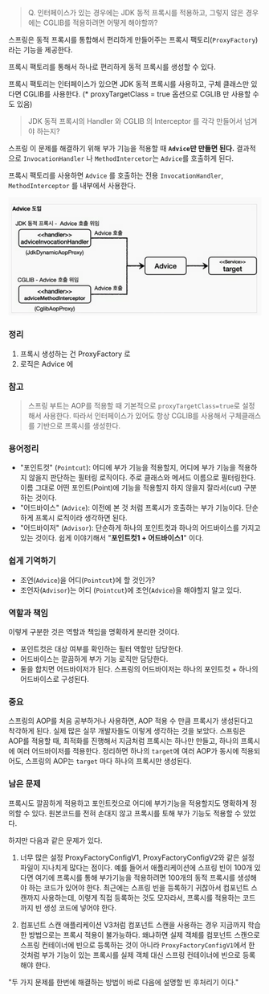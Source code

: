 > Q. 인터페이스가 있는 경우에는 JDK 동적 프록시를 적용하고, 그렇지 않은 경우에는 CGLIB를 적용하려면 어떻게 해야할까?

스프링은 동적 프록시를 통합해서 편리하게 만들어주는 프록시 팩토리(`ProxyFactory`)라는 기능을 제공한다.

프록시 팩토리를 통해서 하나로 편리하게 동적 프록시를 생성할 수 있다.

프록시 팩토리는 인터페이스가 있으면 JDK 동적 프록시를 사용하고, 구체 클래스만 있다면 CGLIB를 사용한다.
(* proxyTargetClass = true 옵션으로 CGLIB 만 사용할 수 도 있음)

> JDK 동적 프록시의 Handler 와 CGLIB 의 Interceptor 를 각각 만들어서 넘겨야 하는지?

스프링 이 문제를 해결하기 위해 부가 기능을 적용할 때 **`Advice`만 만들면 된다.**
결과적으로 `InvocationHandler` 나 `MethodIntercetor`는 `Advice`를 호출하게 된다.

프록시 팩토리를 사용하면 `Advice` 를 호출하는 전용 `InvocationHandler`, `MethodInterceptor` 를 내부에서 사용한다.

![proxyfactory-advice.png](images/proxyfactory-advice.png)


### 정리
1. 프록시 생성하는 건 ProxyFactory 로
2. 로직은 Advice 에 


### 참고 
> 스프링 부트는 AOP를 적용할 때 기본적으로 `proxyTargetClass=true`로 설정해서 사용한다.
따라서 인터페이스가 있어도 항상 CGLIB를 사용해서 구체클래스를 기반으로 프록시를 생성한다. 


### 용어정리

- "포인트컷" (`Pointcut`): 어디에 부가 기능을 적용할지, 어디에 부가 기능을 적용하지 않을지 판단하는 필터링 로직이다.
주로 클래스와 메서드 이름으로 필터링한다.
이름 그대로 어떤 포인트(Point)에 기능을 적용할지 하지 않을지 잘라서(cut) 구분하는 것이다.
- "어드바이스" (`Advice`): 이전에 본 것 처럼 프록시가 호출하는 부가 기능이다. 단순하게 프록시 로직이라 생각하면 된다.
- "어드바이저" (`Advisor`): 단순하게 하나의 포인트컷과 하나의 어드바이스를 가지고 있는 것이다. 쉽게 이야기해서 "**포인트컷1 + 어드바이스1**" 이다.

### 쉽게 기억하기
- 조언(`Advice`)을 어디(`Pointcut`)에 할 것인가?
- 조언자(`Advisor`)는 어디 (`Pointcut`)에 조언(`Advice`)을 해야할지 알고 있다.


### 역할과 책임
이렇게 구분한 것은 역할과 책임을 명확하게 분리한 것이다.
- 포인트컷은 대상 여부를 확인하는 필터 역할만 담당한다.
- 어드바이스는 깔끔하게 부가 기능 로직만 담당한다.
- 둘을 합치면 어드바이저가 된다. 스프링의 어드바이저는 하나의 포인트컷 + 하나의 어드바이스로 구성된다.



### 중요
스프링의 AOP를 처음 공부하거나 사용하면, AOP 적용 수 만큼 프록시가 생성된다고 착각하게 된다.
실제 많은 실무 개발자들도 이렇게 생각하는 것을 보았다.
스프링은 AOP를 적용할 때, 최적화를 진행해서 지금처럼 프록시는 하나만 만들고, 하나의 프록시에 여러 어드바이저를 적용한다.
정리하면 하나의 `target`에 여러 AOP가 동시에 적용되어도, 스프링의 AOP는 `target` 마다 하나의 프록시만 생성된다.

### 남은 문제
프록시도 깔끔하게 적용하고 포인트컷으로 어디에 부가기능을 적용할지도
명확하게 정의할 수 있다.
원본코드를 전혀 손대지 않고 프록시를 토해 부가 기능도 적용할 수 있었다.

하지만 다음과 같은 문제가 있다.

1. 너무 많은 설정
ProxyFactoryConfigV1, ProxyFactoryConfigV2와 같은 설정 파일이 지나치게 많다는 점이다.
예를 들어서 애플리케이션에 스프링 빈이 100개 있다면 여기에 프록시를 통해 부가기능을 적용하려면 100개의 동적 프록시를 생성해야 하는 코드가 있어야 한다.
최근에는 스프링 빈을 등록하기 귀찮아서 컴포넌트 스캔까지 사용하는데, 
이렇게 직접 등록하는 것도 모자라서, 프록시를 적용하는 코드까지 빈 생성 코드에 넣어야 한다.


2. 컴포넌트 스캔
애플리케이션 V3처럼 컴포넌트 스캔을 사용하는 경우 지금까지 학습한 방법으로는 프록시 적용이 불가능하다.
왜냐하면 실제 객체를 컴포넌트 스캔으로 스프링 컨테이너에 빈으로 등록하는 것이 아니라 `ProxyFactoryConfigV1`에서 한 것처럼
부가 기능이 있는 프록시를 실제 객체 대신 스프링 컨테이너에 빈으로 등록해야 한다.


"두 가지 문제를 한번에 해결하는 방법이 바로 다음에 설명할 빈 후처리기 이다."
